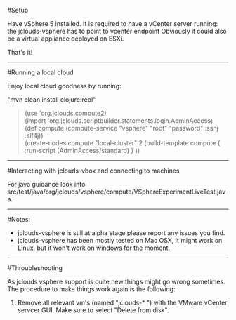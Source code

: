
#Setup

Have vSphere 5 installed.
It is required to have a vCenter server running: the jclouds-vsphere has to point to vcenter endpoint
Obviously it could also be a virtual appliance deployed on ESXi.

That's it! 

--------------

#Running a local cloud

Enjoy local cloud goodness by running:

"mvn clean install clojure:repl"

> (use 'org.jclouds.compute2)  
> (import 'org.jclouds.scriptbuilder.statements.login.AdminAccess)  
> (def compute (compute-service "vsphere" "root" "password" :sshj :slf4j))  
> (create-nodes compute "local-cluster" 2 (build-template compute { :run-script (AdminAccess/standard) } ))  

--------------

#Interacting with jclouds-vbox and connecting to machines

For java guidance look into src/test/java/org/jclouds/vsphere/compute/VSphereExperimentLiveTest.java.  

--------------

#Notes:

- jclouds-vsphere is still at alpha stage please report any issues you find.  
- jclouds-vsphere has been mostly tested on Mac OSX, it might work on Linux, but it won't work on windows for the moment.  

--------------

#Throubleshooting

As jclouds vsphere support is quite new things might go wrong sometimes. The procedure to make things work again is the following:

1. Remove all relevant vm's (named "jclouds-* ") with the VMware vCenter servcer GUI. Make sure to select "Delete from disk".  